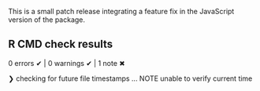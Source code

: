 This is a small patch release integrating a feature fix in the JavaScript version of the package.

## R CMD check results

0 errors ✔ | 0 warnings ✔ | 1 note ✖

❯ checking for future file timestamps ... NOTE
  unable to verify current time
